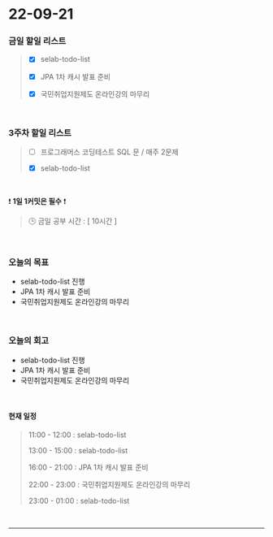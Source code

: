 # 22-09-21
### 금일 할일 리스트
> - [x]  selab-todo-list
>
> - [x]  JPA 1차 캐시 발표 준비
>
> - [x]  국민취업지원제도 온라인강의 마무리

<br/>

### 3주차 할일 리스트  

> - [ ]  프로그래머스 코딩테스트 SQL 문 / 매주 2문제  
>
> - [x]  selab-todo-list

<br/>

❗ **1일 1커밋은 필수** ❗
> 🕒 금일 공부 시간 :  [ 10시간 ]    
  
<br/>

### 오늘의 목표
- selab-todo-list 진행
- JPA 1차 캐시 발표 준비
- 국민취업지원제도 온라인강의 마무리

<br>

### 오늘의 회고
- selab-todo-list 진행
- JPA 1차 캐시 발표 준비
- 국민취업지원제도 온라인강의 마무리

<br>

#### 현재 일정  
> 11:00 - 12:00 : selab-todo-list
>
> 13:00 - 15:00 : selab-todo-list
>
> 16:00 - 21:00 : JPA 1차 캐시 발표 준비
>
> 22:00 - 23:00 : 국민취업지원제도 온라인강의 마무리
>
> 23:00 - 01:00 : selab-todo-list

<br/>

------------  